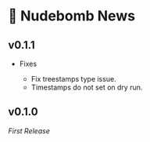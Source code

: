 # 📰 Nudebomb News

## v0.1.1

- Fixes

  - Fix treestamps type issue.
  - Timestamps do not set on dry run.

## v0.1.0

_First Release_

